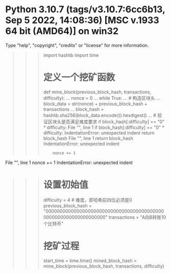 # Python 3.10.7 (tags/v3.10.7:6cc6b13, Sep  5 2022, 14:08:36) [MSC v.1933 64 bit (AMD64)] on win32
Type "help", "copyright", "credits" or "license" for more information.
>>> import hashlib
>>> import time
>>>
>>> # 定义一个挖矿函数
>>> def mine_block(previous_block_hash, transactions, difficulty):
...     nonce = 0
...     while True:
...         # 构造区块头
...         block_data = str(nonce) + previous_block_hash + transactions
...         block_hash = hashlib.sha256(block_data.encode()).hexdigest()
...
>>>         # 验证区块头是否满足难度要求
>>>         if block_hash[:difficulty] == "0" * difficulty:
  File "<stdin>", line 1
    if block_hash[:difficulty] == "0" * difficulty:
IndentationError: unexpected indent
>>>             return block_hash
  File "<stdin>", line 1
    return block_hash
IndentationError: unexpected indent
>>>
>>>         nonce += 1
  File "<stdin>", line 1
    nonce += 1
IndentationError: unexpected indent
>>>
>>> # 设置初始值
>>> difficulty = 4  # 难度，即哈希前四位必须是0
>>> previous_block_hash = "0000000000000000000000000000000000000000000000000000000000000000"
>>> transactions = "A向B转账10个比特币"
>>>
>>> # 挖矿过程
>>> start_time = time.time()
>>> mined_block_hash = mine_block(previous_block_hash, transactions, difficulty)
